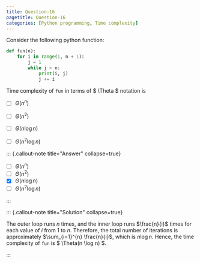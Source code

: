 ```yaml
---
title: Question-16
pagetitle: Question-16
categories: [Python programming, Time complexity]
---
```


Consider the following python function:
```python 
def fun(n):
    for i in range(1, n + 1):
        j = 1
        while j < n:
            print(i, j)
            j += i

```

Time complexity of `fun` in terms of $ \Theta $ notation is

- [ ] $\Theta(n^n)$
- [ ] $\Theta(n^2)$
- [ ] $\Theta(n \log n)$
- [ ] $\Theta(n^2 \log n)$



::: {.callout-note title="Answer" collapse=true}

- [ ] $\Theta(n^n)$
- [ ] $\Theta(n^2)$
- [x] $\Theta(n \log n)$
- [ ] $\Theta(n^2 \log n)$

:::



::: {.callout-note title="Solution" collapse=true}

The outer loop runs $n$ times, and the inner loop runs $\frac{n}{i}$ times for each value of $i$ from $1$ to $n$. Therefore, the total number of iterations is approximately $\sum_{i=1}^{n} \frac{n}{i}$, which is $n \log n$. Hence, the time complexity of `fun` is $ \Theta(n \log n) $.

:::